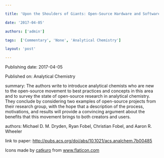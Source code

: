 ---
title: 'Upon the Shoulders of Giants: Open-Source Hardware and Software in Analytical Chemistry'
date: '2017-04-05'
authors: ['admin']
tags:  ['Commentary', 'None', 'Analytical Chemistry']
layout: 'post'
---
Publishing date: 2017-04-05

Published on: Analytical Chemistry

summary: The authors write to introduce analytical chemists who are new to the open-source movement to best practices and concepts in this area and to survey the state of open-source research in analytical chemistry. They conclude by considering two examples of open-source projects from their research group, with the hope that a description of the process, motivations, and results will provide a convincing argument about the benefits that this movement brings to both creators and users.

authors: Michael D. M. Dryden, Ryan Fobel, Christian Fobel, and Aaron R. Wheeler

link to paper: http://pubs.acs.org/doi/abs/10.1021/acs.analchem.7b00485

Icons made by <a href="https://www.flaticon.com/free-icon/bookshelves_3576884" title="catkuro">catkuro</a> from <a href="https://www.flaticon.com/" title="Flaticon"> www.flaticon.com</a>